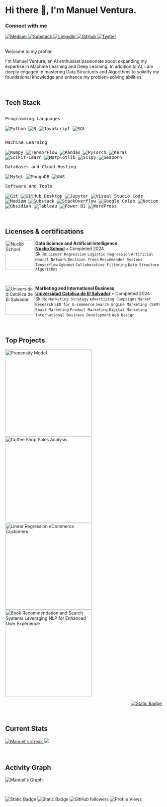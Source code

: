<h1>Hi there 👋, I'm Manuel Ventura.</h1>

<!-- Header Links -->
<h3 align="left">Connect with me</h3>

<div style="margin-top:10px" align="left">
    <a href="https://medium.com/@manuel.vet4" target="_blank">
        <img src="https://img.shields.io/badge/Medium-000000.svg?style=for-the-badge&logo=medium&logoColor=white" alt="Medium"/>
    </a>
    <a href="https://substack.com/@manuelventura" target="_blank">
        <img src="https://img.shields.io/badge/Substack-000000.svg?style=for-the-badge&logo=substack&logoColor=white" alt="Substack"/>
    </a>
    <a href="https://www.linkedin.com/in/manuelventura05/" target="_blank">
        <img src="https://img.shields.io/badge/LinkedIn-000000.svg?style=for-the-badge&logo=linkedin&logoColor=white" alt="LinkedIn"/>
    </a>
    <a href="https://github.com/Manuel-ventura" target="_blank">
        <img src="https://img.shields.io/badge/GitHub-000000.svg?style=for-the-badge&logo=github&logoColor=white" alt="GitHub"/>
    </a>
    <a href="https://twitter.com/mmmvvet" target="_blank">
        <img src="https://img.shields.io/badge/Twitter-000000.svg?style=for-the-badge&logo=twitter&logoColor=white" alt="Twitter"/>
    </a>
</div>

</br>

<!-- Short Bio -->
<p>Welcome to my profile!</p>
<p>I'm Manuel Ventura, an AI enthusiast passionate about expanding my expertise in Machine Learning and Deep Learning. In addition to AI, I am deeply engaged in mastering Data Structures and Algorithms to solidify my foundational knowledge and enhance my problem-solving abilities.</p>

<!-- Tech Stack -->
</br>
<h2>Tech Stack</h2>

<div>
    <p style="display: inline-block;">
        <kbd>
            <kbd>Programming Languages</kbd>
            <br>
            <br>
            <img alt="Python" src="https://img.shields.io/badge/Python-05122A?style=flat&logo=python">
            <img alt="R" src="https://img.shields.io/badge/R-05122A?logo=r&style=flat">
            <img alt="JavaScript" src="https://img.shields.io/badge/JavaScript-05122A?logo=javascript&style=flat">
            <img alt="SQL" src="https://img.shields.io/badge/SQL-05122A?logo=postgresql&style=flat">
        </kbd>
    </p>
    <p>
        <kbd>
            <kbd>Machine Learning</kbd>
            <br>
            <br>
            <img alt="Numpy" src="https://img.shields.io/badge/Numpy-05122A?style=flat&logo=numpy">
            <img alt="TensorFlow" src="https://img.shields.io/badge/TensorFlow-05122A?style=flat&logo=tensorflow">
            <img alt="Pandas" src="https://img.shields.io/badge/Pandas-05122A?style=flat&logo=pandas">
            <img alt="PyTorch" src="https://img.shields.io/badge/PyTorch-05122A?style=flat&logo=pytorch">
            <img alt="Keras" src="https://img.shields.io/badge/Keras-05122A?style=flat&logo=keras">
            <img alt="Scikit-Learn" src="https://img.shields.io/badge/Scikit--Learn-05122A?style=flat&logo=scikit-learn">
            <img alt="Matplotlib" src="https://img.shields.io/badge/Matplotlib-05122A?style=flat&logo=matplotlib">
            <img alt="Scipy" src="https://img.shields.io/badge/Scipy-05122A?style=flat&logo=scipy">
            <img alt="Seaborn" src="https://img.shields.io/badge/Seaborn-05122A?style=flat&logo=seaborn">
        </kbd>
    </p>
    <p>
        <kbd>
            <kbd>Databases and Cloud Hosting</kbd>
            <br>
            <br>
            <img alt="MySql" src="https://img.shields.io/badge/MySql-05122A?style=flat&logo=mysql">
            <img alt="MongoDB" src="https://img.shields.io/badge/MongoDB-05122A?style=flat&logo=mongodb">
            <img alt="AWS" src="https://img.shields.io/badge/AWS-05122A?style=flat&logo=amazon-aws">
        </kbd>
    </p>
    <p>
        <kbd>
            <kbd>Software and Tools</kbd>
            <br>
            <br>
            <img alt="Git" src="https://img.shields.io/badge/Git-05122A?style=flat&logo=Git">
            <img alt="GitHub Desktop" src="https://img.shields.io/badge/Github%20Desktop-05122A?style=flat&logo=Github">
            <img alt="Jupyter" src="https://img.shields.io/badge/Jupyter-05122A?style=flat&logo=Jupyter">
            <img alt="Visual Studio Code" src="https://img.shields.io/badge/Visual%20Studio%20Code-05122A?style=flat&logo=Visual%20Studio%20Code">
            <img alt="Medium" src="https://img.shields.io/badge/Medium-05122A?style=flat&logo=Medium">
            <img alt="Substack" src="https://img.shields.io/badge/Substack-05122A?style=flat&logo=substack">
            <img alt="StackOverflow" src="https://img.shields.io/badge/StackOverflow-05122A?style=flat&logo=StackOverflow">
            <img alt="Google Colab" src="https://img.shields.io/badge/Google%20Colab-05122A?style=flat&logo=Google%20Colab">
            <img alt="Notion" src="https://img.shields.io/badge/Notion-05122A?style=flat&logo=Notion">
            <img alt="Obsidian" src="https://img.shields.io/badge/Obsidian-05122A?style=flat&logo=Obsidian">
            <img alt="Tableau" src="https://img.shields.io/badge/Tableau-05122A?style=flat&logo=tableau">
            <img alt="Power BI" src="https://img.shields.io/badge/Power%20BI-05122A?style=flat&logo=power-bi">
            <img alt="WordPress" src="https://img.shields.io/badge/WordPress-05122A?style=flat&logo=wordpress">
        </kbd>
    </p>
</div>

<!-- Licenses & certifications -->
</br>
<h2>Licenses & certifications</h2>

[<img align="left" height="94px" width="94px" alt="Nuclio School" src="https://i.imgur.com/rUFd3y9.png"/>](https://nuclio.school/)
**Data Science and Artificial Intelligence** \
[**Nuclio School**](https://nuclio.school/) • Completed 2024 \
Skills: `Linear Regression` `Logistic Regression` `Artificial Neural Network` `Decision Trees`
`Recommender Systems` `Tensorflow` `Xgboost` `Collaborative Filtering` `Data Structure` `Algorithms`

</br>

[<img align="left" height="94px" width="94px" alt="Universidad Católica de El Salvador" src="https://i.imgur.com/IwLyFeT.png"/>](https://catolica.edu.sv/)
**Marketing and International Business** \
[**Universidad Católica de El Salvador**](https://catolica.edu.sv/)  • Completed 2024\
Skills: `Marketing Strategy` `Advertising Campaigns` `Market Research` `SEO for E-commerce` `Search Engine Marketing (SEM)` `Email Marketing` `Product Marketing` `Digital Marketing` `International Business Development` `Web Design`
<br>

<!-- Top Projects List -->
</br>
<h2>Top Projects</h2>
<p>
    <a href="https://github.com/Manuel-ventura/Purchase-Propensity-Model-End-To-End">
        <img width="278" src="https://denvercoder1-github-readme-stats.vercel.app/api/pin/?username=Manuel-ventura&repo=Purchase-Propensity-Model-End-To-End&theme=dark&bg_color=0D1017&title_color=E8EDF3&hide_border=false&icon_color=E8EDF3&show_icons=false&border_radius=0" alt="Propensity Model">
    </a>
    <a href="https://github.com/Manuel-ventura/Coffee-Shop-Sales-Analysis">
        <img width="278" src="https://denvercoder1-github-readme-stats.vercel.app/api/pin/?username=Manuel-ventura&repo=Coffee-Shop-Sales-Analysis&theme=dark&bg_color=0D1017&title_color=E8EDF3&hide_border=false&icon_color=E8EDF3&show_icons=false&border_radius=0" alt="Coffee Shop Sales Analysis">
    </a>
    <a href="https://github.com/Manuel-ventura/Linear-Regression-eCommerce-Customers">
        <img width="278" src="https://denvercoder1-github-readme-stats.vercel.app/api/pin/?username=Manuel-ventura&repo=Linear-Regression-eCommerce-Customers&theme=dark&bg_color=0D1017&title_color=E8EDF3&hide_border=false&icon_color=E8EDF3&show_icons=false&border_radius=0" alt="Linear Regression eCommerce Customers">
    </a>
    <a href="https://github.com/Manuel-ventura/Book-Recommendation-and-Search-Systems-Leveraging-NLP-for-Enhanced-User-Experience">
        <img width="278" src="https://denvercoder1-github-readme-stats.vercel.app/api/pin/?username=Manuel-ventura&repo=Book-Recommendation-and-Search-Systems-Leveraging-NLP-for-Enhanced-User-Experience&theme=dark&bg_color=0D1017&title_color=E8EDF3&hide_border=false&icon_color=E8EDF3&show_icons=false&border_radius=0" alt="Book Recommendation and Search Systems Leveraging NLP for Enhanced User Experience">
    </a>
</p>

<p align="right">
    <a href="https://github.com/Manuel-ventura?tab=repositories"><img alt="Static Badge" src="https://img.shields.io/badge/All%20Projects-05122A?style=flat-square"></a>
</p>

<!-- Current Stats card -->
</br>
<h2>Current Stats</h2>

<div>
    <a href="https://github.com/Manuel-ventura">
        <img alt="Manuel's streak" src="https://github-readme-streak-stats-9m8ugfa77-denvercoder1.vercel.app/?user=Manuel-ventura&theme=monokai-metallian&border_radius=0&card_width=417&card_height=194&background=0D1017&fire=E8EDF3&currStreakNum=E8EDF3&sideNums=E8EDF3&currStreakLabel=E8EDF3&sideLabels=E8EDF3F0&dates=E8EDF3D5&ring=E8EDF3F0&card_width=400&card_height=195"/>
    </a>
    <a href="https://github.com/Manuel-ventura">
        <img src="https://github-readme-stats.vercel.app/api?username=Manuel-ventura&show_icons=true&bg_color=0D1017&border_radius=0&text_color=E8EDF3D5&title_color=E8EDF3&icon_color=E8EDF3&hide_border=false&card_width=414&card_height=195"/>
    </a>
</div>

<!-- Activity Graph card -->
</br>
</br>
<h2>Activity Graph</h2>

![Manuel's Graph](https://github-readme-activity-graph.vercel.app/graph?username=Manuel-ventura&custom_title=Manuel's%20GitHub%20Activity%20Graph&bg_color=0d1017&color=e8edf3&line=e8edf3&point=e8edf3&area_color=FFFFFF&title_color=FFFFFF&area=true)

</br>

![Static Badge](https://img.shields.io/badge/Thanks%20for%20visiting!-05122A)
![Static Badge](https://img.shields.io/badge/Star%20%E2%AD%90%20some%20repositories%20you%20find%20helpful!%20-05122A)
![GitHub followers](https://img.shields.io/github/followers/Manuel-ventura?style=flat&logo=github&color=05122A&labelColor=05122A)
![Profile Views](https://komarev.com/ghpvc/?username=Manuel-ventura&style=flat&labelColor=05122A&color=05122A)
